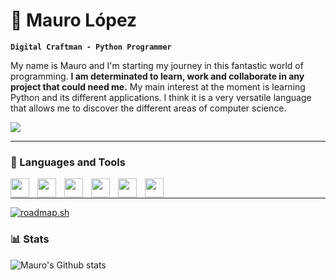 # :snake: Mauro López

**`Digital Craftman - Python Programmer`**

My name is Mauro and I'm starting my journey in this fantastic world of programming.
**I am determinated to learn, work and collaborate in any project that could need me.**
My main interest at the moment is learning Python and its different applications. I think it is a very versatile language that allows me to discover the different areas of computer science.

<p align='left'>
  <a href='https://www.codewars.com/users/mauro-lopez-altez'>
    <img src='https://www.codewars.com/users/mauro-lopez-altez/badges/large'>
  </a>
</p>


---

### 🧰   Languages and Tools

<img align='left' width='30px' style='padding-right:10px;' src='https://cdn.jsdelivr.net/gh/devicons/devicon/icons/python/python-original.svg'/>
<img align='left' width='30px' style='padding-right:10px;' src='https://cdn.jsdelivr.net/gh/devicons/devicon/icons/git/git-original.svg'/>
<img align='left' width='30px' style='padding-right:10px;' src='https://cdn.jsdelivr.net/gh/devicons/devicon/icons/html5/html5-original.svg'/>
<img align='left' width='30px' style='padding-right:10px;' src='https://cdn.jsdelivr.net/gh/devicons/devicon/icons/css3/css3-original.svg'/>
<img align='left' width='30px' style='padding-right:10px;' src='https://cdn.jsdelivr.net/gh/devicons/devicon/icons/linux/linux-original.svg'/>
<img align='left' width='30px' style='padding-right:10px;' src='https://cdn.jsdelivr.net/gh/devicons/devicon/icons/google/google-original.svg'/>

<br />

---

[![roadmap.sh](https://roadmap.sh/card/tall/66bb98e24e7fe8964e10fc64?variant=dark)](https://roadmap.sh)
### 📊   Stats

![Mauro's Github stats](https://github-readme-stats.vercel.app/api?username=mauro-lopez-altez&show_icons=true&theme=gruvbox)
